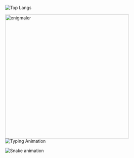 ![Top Langs](https://github-readme-stats.vercel.app/api/top-langs/?username=enigmaler&layout=compact&theme=radical)

<p><img align="left" src="https://github-readme-stats.vercel.app/api/top-langs?username=enigmaler&show_icons=true&locale=en&layout=compact" alt="enigmaler" width="400" /></p>


![Typing Animation](https://readme-typing-svg.demolab.com/?lines=Hi+there!+I'm+Emilbek;Flutter+Dev+%7C+AI+Explorer+%7C+Startup+Dreamer&center=true&width=440&height=45)

![Snake animation](https://github.com/eshaibekuulu/eshaibekuulu/blob/output/github-contribution-grid-snake.svg)

